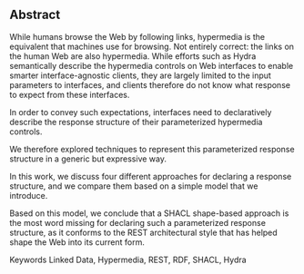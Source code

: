 ## Abstract
<!-- Context      -->
While humans browse the Web by following links,
<span class="rephrase">
hypermedia is the equivalent that machines use for browsing.
</span>
<span class="comment" data-author="RV">
Not entirely correct: the links on the human Web are also hypermedia.
</span>
While efforts such as Hydra semantically describe
the hypermedia controls on Web interfaces
to enable smarter interface-agnostic clients,
they are largely limited to the input parameters to interfaces,
and clients therefore do not know what response to expect from these interfaces.
<!-- Need         -->
In order to convey such expectations,
interfaces need to declaratively describe the response structure
of their parameterized hypermedia controls.
<!-- Task         -->
We therefore explored techniques to represent this parameterized response structure
in a generic but expressive way.
<!-- Object       -->
In this work, we discuss four different approaches for declaring a response structure,
and we compare them based on a simple model that we introduce.
<!-- Findings     -->
<!-- Conclusion   -->
Based on this model, we conclude that a SHACL shape-based approach
is the most <span class="comment" data-author="RV">word missing</span>
for declaring such a parameterized response structure,
as it conforms to the REST architectural style that has helped shape the Web into its current form.
<!-- Perspectives -->

<span id="keywords"><span class="title">Keywords</span> Linked Data, Hypermedia, REST, RDF, SHACL, Hydra</span>
